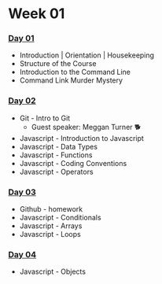 # Week 01

### [Day 01​](day-01.md) <a id="day-01"></a>

* Introduction \| Orientation \| Housekeeping
* Structure of the Course
* Introduction to the Command Line
* Command Link Murder Mystery

### [Day 02​​](day-02.md) <a id="day-02"></a>

* Git - Intro to Git
  * Guest speaker: Meggan Turner 🐕
* Javascript - Introduction to Javascript
* Javascript - Data Types
* Javascript - Functions
* Javascript - Coding Conventions
* Javascript - Operators

### [Day 03​](day-03.md) <a id="day-03"></a>

* Github - homework
* Javascript - Conditionals
* Javascript - Arrays
* Javascript - Loops

### [Day 04](day-04.md)

* Javascript - Objects

###   <a id="day-04"></a>



